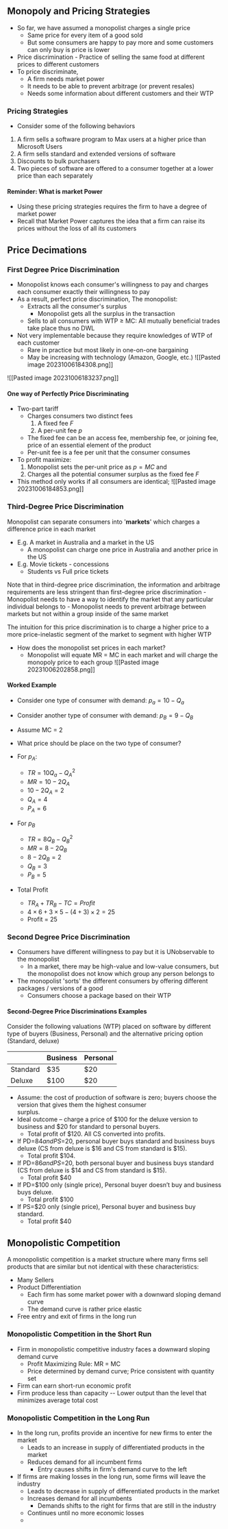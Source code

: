 ## Monopoly and Pricing Strategies
- So far, we have assumed a monopolist charges a single price
	- Same price for every item of a good sold
	- But some consumers are happy to pay more and some customers can only buy is price is lower
- Price discrimination - Practice of selling the same food at different prices to different customers
- To price discriminate,
	- A firm needs market power
	- It needs to be able to prevent arbitrage (or prevent resales)
	- Needs some information about different customers and their WTP
### Pricing Strategies
- Consider some of the following behaviors
1. A firm sells a software program to Max users at a higher price than Microsoft Users
2. A firm sells standard and extended versions of software
3. Discounts to bulk purchasers
4. Two pieces of software are offered to a consumer together at a lower price than each separately

#### Reminder: What is market Power
- Using these pricing strategies requires the firm to have a degree of market power
- Recall that Market Power captures the idea that a firm can raise its prices without the loss of all its customers

## Price Decimations
### First Degree Price Discrimination
- Monopolist knows each consumer's willingness to pay and charges each consumer exactly their willingness to pay
- As a result, perfect price discrimination, The monopolist:
	- Extracts all the consumer's surplus 
		- Monopolist gets all the surplus in the transaction
	- Sells to all consumers with WTP $\geq$ MC: All mutually beneficial trades take place thus no DWL 
- Not very implementable because they require knowledges of WTP of each customer
	- Rare in practice but most likely in one-on-one bargaining
	- May be increasing with technology (Amazon, Google, etc.)
![[Pasted image 20231006184308.png]]

![[Pasted image 20231006183237.png]]
#### One way of Perfectly Price Discriminating
- Two-part tariff
	- Charges consumers two distinct fees
		1. A fixed fee $F$
		2. A per-unit fee $p$
	- The fixed fee can be an access fee, membership fee, or joining fee, price of an essential element of the product
	-  Per-unit fee is a fee per unit that the consumer consumes
- To profit maximize:
	1. Monopolist sets the per-unit price as $p = MC$ and
	2. Charges all the potential consumer surplus as the fixed fee $F$
- This method only works if all consumers are identical; 
![[Pasted image 20231006184853.png]]
### Third-Degree Price Discrimination
Monopolist can separate consumers into '**markets**' which charges a difference price in each market
- E.g. A market in Australia and a market in the US
	- A monopolist can charge one price in Australia and another price in the US
- E.g. Movie tickets - concessions
	- Students vs Full price tickets

Note that in third-degree price discrimination, the information and arbitrage requirements are less stringent than first-degree price discrimination
	- Monopolist needs to have a way to identify the market that any particular individual belongs to
	- Monopolist needs to prevent arbitrage between markets but not within a group inside of the same market

The intuition for this price discrimination is to charge a higher price to a more price-inelastic segment of the market to segment with higher WTP
- How does the monopolist set prices in each market?
	- Monopolist will equate MR = MC in each market and will charge the monopoly price to each group
![[Pasted image 20231006202858.png]]
#### Worked Example
- Consider one type of consumer with demand: $p_a = 10 - Q_a$
- Consider another type of consumer with demand: $p_B = 9 - Q_B$
- Assume MC = 2
- What price should be place on the two type of consumer?

- For $p_A$:
	- $TR = 10Q_a - Q_A^2$
	- $MR = 10  - 2Q_A$
	- $10-2Q_A = 2$
	- $Q_A = 4$
	- $P_A = 6$
- For $p_B$
	- $TR = 8Q_B - Q_B^2$
	- $MR = 8  - 2Q_B$
	- $8-2Q_B = 2$
	- $Q_B = 3$
	- $P_B = 5$
- Total Profit
	- $TR_A + TR_B - TC = Profit$
	- $4 \times 6 + 3 \times 5 - (4+3) \times 2 = 25$
	- Profit = 25

### Second Degree Price Discrimination
- Consumers have different willingness to pay but it is UNobservable to the monopolist
	- In a market, there may be high-value and low-value consumers, but the monopolist does not know which group any person belongs to
- The monopolist 'sorts' the different consumers by offering different packages / versions of a good
	- Consumers choose a package based on their WTP
#### Second-Degree Price Discriminations Examples
Consider the following valuations (WTP) placed on software by different type of buyers (Business, Personal) and the alternative pricing option (Standard, deluxe)

|          | Business | Personal |
| -------- | -------- | -------- |
| Standard | $35      | $20      |
| Deluxe   | $100     | $20      |
- Assume: the cost of production of software is zero; buyers choose the version that gives them the highest consumer  
surplus.  
- Ideal outcome – charge a price of $100 for the deluxe version to business and $20 for standard to personal buyers. 
	- Total profit of $120. All CS converted into profits. 
- If PD=$84 and PS=$20, personal buyer buys standard and business buys deluxe (CS from deluxe is $16 and CS from standard is $15). 
	- Total profit $104.  
- If PD=$86 and PS=$20, both personal buyer and business buys standard (CS from deluxe is $14 and CS from standard is $15). 
	- Total profit $40  
- If PD=$100 only (single price), Personal buyer doesn’t buy and business buys deluxe. 
	- Total profit $100  
- If PS=$20 only (single price), Personal buyer and business buy standard. 
	- Total profit $40

## Monopolistic Competition
A monopolistic competition is a market structure where many firms sell products that are similar but not identical with these characteristics:
- Many Sellers
- Product Differentiation
	- Each firm has some market power with a downward sloping demand curve
	- The demand curve is rather price elastic
- Free entry and exit of firms in the long run

### Monopolistic Competition in the Short Run
- Firm in monopolistic competitive industry faces a downward sloping demand curve
	- Profit Maximizing Rule: MR = MC
	- Price determined by demand curve; Price consistent with quantity set
- Firm can earn short-run economic profit
- Firm produce less than capacity -- Lower output than the level that minimizes average total cost

### Monopolistic Competition in the Long Run
- In the long run, profits provide an incentive for new firms to enter the market
	- Leads to an increase in supply of differentiated products in the market
	- Reduces demand for all incumbent firms
		- Entry causes shifts in firm's demand curve to the left
- If firms are making losses in the long run, some firms will leave the industry
	- Leads to decrease in supply of differentiated products in the market
	- Increases demand for all incumbents
		- Demands shifts to the right for firms that are still in the industry
	- Continues until no more economic losses
	- 